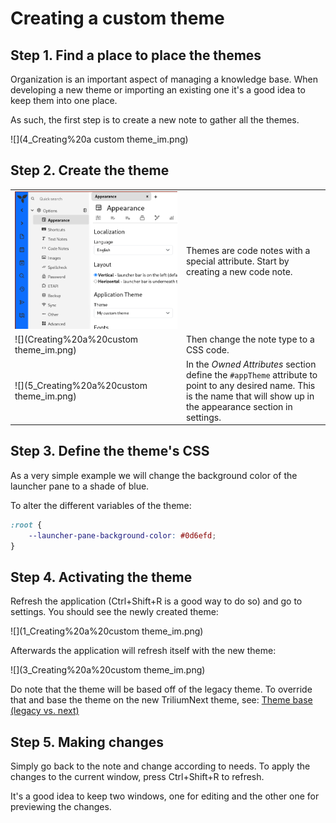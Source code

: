 # Creating a custom theme
## Step 1. Find a place to place the themes

Organization is an important aspect of managing a knowledge base. When developing a new theme or importing an existing one it's a good idea to keep them into one place.

As such, the first step is to create a new note to gather all the themes.

!\[\](4\_Creating%20a custom theme\_im.png)

## Step 2. Create the theme

|     |     |
| --- | --- |
| ![](Creating%20a%20custom%20theme_im.png) | Themes are code notes with a special attribute. Start by creating a new code note. |
| !\[\](Creating%20a%20custom theme\_im.png) | Then change the note type to a CSS code. |
| !\[\](5\_Creating%20a%20custom theme\_im.png) | In the _Owned Attributes_ section define the `#appTheme` attribute to point to any desired name. This is the name that will show up in the appearance section in settings. |

## Step 3. Define the theme's CSS

As a very simple example we will change the background color of the launcher pane to a shade of blue.

To alter the different variables of the theme:

```css
:root {
	--launcher-pane-background-color: #0d6efd;
}
```

## Step 4. Activating the theme

Refresh the application (Ctrl+Shift+R is a good way to do so) and go to settings. You should see the newly created theme:

!\[\](1\_Creating%20a%20custom theme\_im.png)

Afterwards the application will refresh itself with the new theme:

!\[\](3\_Creating%20a%20custom theme\_im.png)

Do note that the theme will be based off of the legacy theme. To override that and base the theme on the new TriliumNext theme, see: [Theme base (legacy vs. next)](Customize%20the%20Next%20theme.md)

## Step 5. Making changes

Simply go back to the note and change according to needs. To apply the changes to the current window, press Ctrl+Shift+R to refresh.

It's a good idea to keep two windows, one for editing and the other one for previewing the changes.